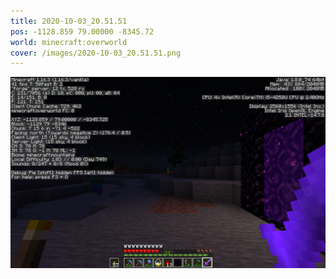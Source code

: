 ```yaml
---
title: 2020-10-03_20.51.51
pos: -1128.859 79.00000 -8345.72
world: minecraft:overworld
cover: /images/2020-10-03_20.51.51.png
---
```


![](/images/2020-10-03_20.51.51.png)
